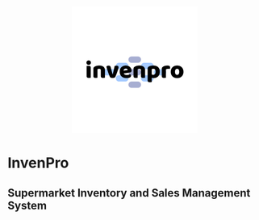 <div align="center">
    <picture>
        <source media="(prefers-color-scheme: dark)" srcset="./public/images/logo-dark.png">
        <source media="(prefers-color-scheme: light)" srcset="./public/images/logo-light.png">
        <img alt="logo" src="./public/images/logo-light.png" width="250px">
    </picture>
</div>

# InvenPro

## Supermarket Inventory and Sales Management System